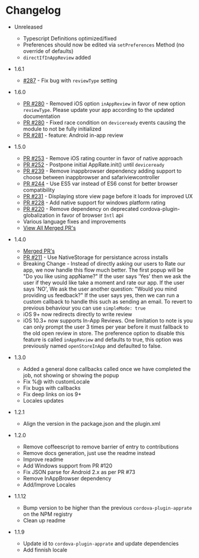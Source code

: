 # Changelog

- Unreleased
  - Typescript Definitions optimized/fixed
  - Preferences should now be edited via `setPreferences` Method (no override of defaults)
  - `directIfInAppReview` added

- 1.6.1
  - [#287](https://github.com/pushandplay/cordova-plugin-apprate/issues/287) - Fix bug with `reviewType` setting

- 1.6.0
  - [PR #280](https://github.com/pushandplay/cordova-plugin-apprate/pull/280) - Removed iOS option `inAppReview` in favor of new option `reviewType`. Please update your app according to the updated documentation
  - [PR #280](https://github.com/pushandplay/cordova-plugin-apprate/pull/280) - Fixed race condition on `deviceready` events causing the module to not be fully initialized
  - [PR #281](https://github.com/pushandplay/cordova-plugin-apprate/pull/281) - feature: Android in-app review
 
- 1.5.0
  - [PR #253](https://github.com/pushandplay/cordova-plugin-apprate/pull/253) - Remove iOS rating counter in favor of native approach
  - [PR #252](https://github.com/pushandplay/cordova-plugin-apprate/pull/252) - Postpone initial AppRate.init() until `deviceready`
  - [PR #239](https://github.com/pushandplay/cordova-plugin-apprate/pull/239) - Remove inappbrowser dependency adding support to choose between inappbrowser and safariviewcontroller 
  - [PR #244](https://github.com/pushandplay/cordova-plugin-apprate/pull/244) - Use ES5 var instead of ES6 const for better browser compatibility
  - [PR #231](https://github.com/pushandplay/cordova-plugin-apprate/pull/231) - Displaying store view page before it loads for improved UX
  - [PR #228](https://github.com/pushandplay/cordova-plugin-apprate/pull/228) - Add native support for windows platform rating
  - [PR #220](https://github.com/pushandplay/cordova-plugin-apprate/pull/220) - Remove dependency on deprecated cordova-plugin-globalization in favor of browser `Intl` api
  - Various language fixes and improvements
  - [View All Merged PR's](https://github.com/pushandplay/cordova-plugin-apprate/compare/v1.4.0...master)

- 1.4.0
  - [Merged PR's](https://github.com/pushandplay/cordova-plugin-apprate/pulls?utf8=%E2%9C%93&q=is%3Apr+is%3Aclosed+merged%3A2017-06-24..2018-06-13)
  - [PR #211](https://github.com/pushandplay/cordova-plugin-apprate/pull/211) - Use NativeStorage for persistance across installs
  - Breaking Change - Instead of directly asking our users to Rate our app, we now handle this flow much better. The first popup will be "Do you like using appName?" If the user says 'Yes' then we ask the user if they would like take a moment and rate our app. If the user says 'NO', We ask the user another question: "Would you mind providing us feedback?" If the user says yes, then we can run a custom callback to handle this such as sending an email. To revert to previous behaviour you can use `simpleMode: true`
  - iOS 9+ now redirects directly to write review
  - iOS 10.3+ now supports In-App Reviews. One limitation to note is you can only prompt the user 3 times per year before it must fallback to the old open review in store. The preference option to disable this feature is called `inAppReview` and defaults to true, this option was previously named `openStoreInApp` and defaulted to false.

- 1.3.0
  - Added a general done callbacks called once we have completed the job, not showing or showing the popup
  - Fix %@ with customLocale
  - Fix bugs with callbacks
  - Fix deep links on ios 9+
  - Locales updates

- 1.2.1
  - Align the version in the package.json and the plugin.xml

- 1.2.0
  - Remove coffeescript to remove barrier of entry to contributions
  - Remove docs generation, just use the readme instead
  - Improve readme
  - Add Windows support from PR #120
  - Fix JSON parse for Android 2.x as per PR #73
  - Remove InAppBrowser dependency
  - Add/Improve Locales

- 1.1.12
  - Bump version to be higher than the previous `cordova-plugin-apprate` on the NPM registry
  - Clean up readme

- 1.1.9
  - Update id to `cordova-plugin-apprate` and update dependencies
  - Add finnish locale
